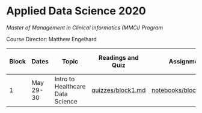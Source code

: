 # Applied Data Science 2020
*Master of Management in Clinical Informatics (MMCi) Program*

Course Director: Matthew Engelhard

Block | Dates | Topic | Readings and Quiz | Assignment (Coding) | Assignment (Non-Coding)
--- | --- | --- | --- | --- | ---
1 | May 29-30 | Intro to Healthcare Data Science | [quizzes/block1.md](https://github.com/mengelhard/mmci_applied_ds/blob/master/quizzes/block1.md) | [notebooks/block1_noshows.ipynb](https://github.com/mengelhard/mmci_applied_ds/blob/master/notebooks/block1_noshows.ipynb) |
